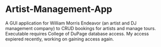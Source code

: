 # Artist-Management-App
A GUI application for William Morris Endeavor (an artist and DJ management company) to CRUD bookings for artists and manage tours.
Executable requires College of DuPage database access. My access expiered recently, working on gaining access again. 

